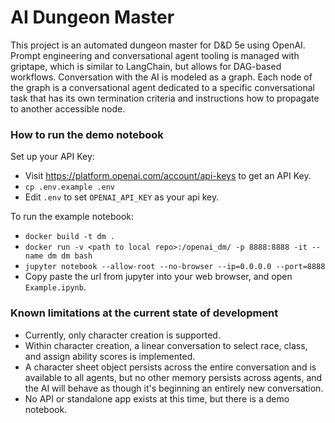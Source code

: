 # AI Dungeon Master
This project is an automated dungeon master for D&D 5e using OpenAI. Prompt engineering and conversational agent tooling is managed with griptape, which is similar to LangChain, but allows for DAG-based workflows. Conversation with the AI is modeled as a graph. Each node of the graph is a conversational agent dedicated to a specific conversational task that has its own termination criteria and instructions how to propagate to another accessible node.

### How to run the demo notebook
Set up your API Key:
- Visit https://platform.openai.com/account/api-keys to get an API Key.
- `cp .env.example .env`
- Edit `.env` to set `OPENAI_API_KEY` as your api key.

To run the example notebook:
- `docker build -t dm .`
- `docker run -v <path to local repo>:/openai_dm/ -p 8888:8888 -it --name dm dm bash`
- `jupyter notebook --allow-root --no-browser --ip=0.0.0.0 --port=8888`
- Copy paste the url from jupyter into your web browser, and open `Example.ipynb`.

### Known limitations at the current state of development
- Currently, only character creation is supported.
- Within character creation, a linear conversation to select race, class, and assign ability scores is implemented.
- A character sheet object persists across the entire conversation and is available to all agents, but no other memory persists across agents, and the AI will behave as though it's beginning an entirely new conversation.
- No API or standalone app exists at this time, but there is a demo notebook.
